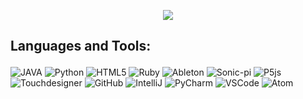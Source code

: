 
<p align="center">
  <a href="https://github.com/DenverCoder1/readme-typing-svg"><img src="https://readme-typing-svg.herokuapp.com?lines=Hi,+My+name+is+Berke+Baramuk;I+am+a+live-coder+at+Agorave+Istanbul.;I+love+Sonic-Pi.;I+love+learning.;I+love+open+source.;&center=true&width=500&height=50"></a>
</p>


## <p>Languages and Tools:</p>
<p>
  

![ JAVA ](https://img.shields.io/badge/-Java-007396?style=flat-square&logo=java)
![ Python ](https://img.shields.io/badge/-Python-FFEA20?style=flat-square&logo=python)
![ HTML5 ](https://img.shields.io/badge/-HTML5-E34F26?style=flat-square&logo=html5&logoColor=white)
![ Ruby ](https://img.shields.io/badge/-Ruby-F55058?style=flat-square&logo=ruby&logoColor=white)
![ Ableton ](https://img.shields.io/badge/-Ableton-00425A?style=flat-square&logo=ableton&logoColor=white)
![ Sonic-pi ](https://img.shields.io/badge/-Sonic_pi-FF78F0?style=flat-square&logo=sonic-pi&logoColor=white)
![ P5js ](https://img.shields.io/badge/-p5.js-F48484?style=flat-square&logo=p5js&logoColor=white)
![ Touchdesigner ](https://img.shields.io/badge/-Touchdesigner-658864?style=flat-square&logo=touchdesigner)
![ GitHub ](https://img.shields.io/badge/-GitHub-181717?style=flat-square&logo=github)
![ IntelliJ ](https://img.shields.io/badge/-IntelliJ%20IDEA-black?style=flat-square&logo=intellij-idea&logoColor=white)
![ PyCharm ](https://img.shields.io/badge/-PyCharm-F0FF42?style=flat-square&logo=pycharm)
![ VSCode ](https://img.shields.io/badge/-VSCode-007ACC?style=flat-square&logo=visual-studio-code&logoColor=white)
![ Atom ](https://img.shields.io/badge/-Atom-A8E890?style=flat-square&logo=atom&logoColor=white)




      
<!--
<div align="center">
  <img height="32" width="32" alt="HTML" src="https://cdn.simpleicons.org/html5"  />
  <img height="32" width="32" alt="Python" src="https://cdn.simpleicons.org/python" />
  <img height="32" width="32" alt="Ruby" src="https://cdn.simpleicons.org/ruby" />
  <img height="32" width="32" alt="Java" src="https://cdn-icons-png.flaticon.com/512/5968/5968282.png" />
  <img height="32" width="32" alt="Ableton" src="https://img.icons8.com/color/1x/ableton.png" />
</div>
-->

